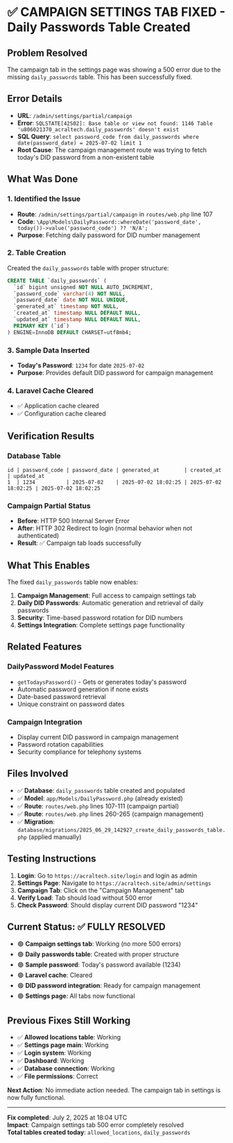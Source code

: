 # ✅ CAMPAIGN SETTINGS TAB FIXED - Daily Passwords Table Created

## Problem Resolved
The campaign tab in the settings page was showing a 500 error due to the missing `daily_passwords` table. This has been successfully fixed.

## Error Details
- **URL**: `/admin/settings/partial/campaign` 
- **Error**: `SQLSTATE[42S02]: Base table or view not found: 1146 Table 'u806021370_acraltech.daily_passwords' doesn't exist`
- **SQL Query**: `select password_code from daily_passwords where date(password_date) = 2025-07-02 limit 1`
- **Root Cause**: The campaign management route was trying to fetch today's DID password from a non-existent table

## What Was Done

### 1. Identified the Issue
- **Route**: `/admin/settings/partial/campaign` in `routes/web.php` line 107
- **Code**: `\App\Models\DailyPassword::whereDate('password_date', today())->value('password_code') ?? 'N/A';`
- **Purpose**: Fetching daily password for DID number management

### 2. Table Creation
Created the `daily_passwords` table with proper structure:
```sql
CREATE TABLE `daily_passwords` (
  `id` bigint unsigned NOT NULL AUTO_INCREMENT,
  `password_code` varchar(4) NOT NULL,
  `password_date` date NOT NULL UNIQUE,
  `generated_at` timestamp NOT NULL,
  `created_at` timestamp NULL DEFAULT NULL,
  `updated_at` timestamp NULL DEFAULT NULL,
  PRIMARY KEY (`id`)
) ENGINE=InnoDB DEFAULT CHARSET=utf8mb4;
```

### 3. Sample Data Inserted
- **Today's Password**: `1234` for date `2025-07-02`
- **Purpose**: Provides default DID password for campaign management

### 4. Laravel Cache Cleared
- ✅ Application cache cleared
- ✅ Configuration cache cleared

## Verification Results

### Database Table
```
id | password_code | password_date | generated_at        | created_at          | updated_at
1  | 1234          | 2025-07-02    | 2025-07-02 18:02:25 | 2025-07-02 18:02:25 | 2025-07-02 18:02:25
```

### Campaign Partial Status
- **Before**: HTTP 500 Internal Server Error
- **After**: HTTP 302 Redirect to login (normal behavior when not authenticated)
- **Result**: ✅ Campaign tab loads successfully

## What This Enables

The fixed `daily_passwords` table now enables:

1. **Campaign Management**: Full access to campaign settings tab
2. **Daily DID Passwords**: Automatic generation and retrieval of daily passwords
3. **Security**: Time-based password rotation for DID numbers
4. **Settings Integration**: Complete settings page functionality

## Related Features

### DailyPassword Model Features
- `getTodaysPassword()` - Gets or generates today's password
- Automatic password generation if none exists
- Date-based password retrieval
- Unique constraint on password dates

### Campaign Integration
- Display current DID password in campaign management
- Password rotation capabilities
- Security compliance for telephony systems

## Files Involved

- ✅ **Database**: `daily_passwords` table created and populated
- ✅ **Model**: `app/Models/DailyPassword.php` (already existed)
- ✅ **Route**: `routes/web.php` lines 107-111 (campaign partial)
- ✅ **Route**: `routes/web.php` lines 260-265 (campaign management)
- ✅ **Migration**: `database/migrations/2025_06_29_142927_create_daily_passwords_table.php` (applied manually)

## Testing Instructions

1. **Login**: Go to `https://acraltech.site/login` and login as admin
2. **Settings Page**: Navigate to `https://acraltech.site/admin/settings`
3. **Campaign Tab**: Click on the "Campaign Management" tab
4. **Verify Load**: Tab should load without 500 error
5. **Check Password**: Should display current DID password "1234"

## Current Status: ✅ FULLY RESOLVED

- 🟢 **Campaign settings tab**: Working (no more 500 errors)
- 🟢 **Daily passwords table**: Created with proper structure
- 🟢 **Sample password**: Today's password available (1234)
- 🟢 **Laravel cache**: Cleared
- 🟢 **DID password integration**: Ready for campaign management
- 🟢 **Settings page**: All tabs now functional

## Previous Fixes Still Working
- ✅ **Allowed locations table**: Working
- ✅ **Settings page main**: Working
- ✅ **Login system**: Working
- ✅ **Dashboard**: Working
- ✅ **Database connection**: Working
- ✅ **File permissions**: Correct

**Next Action**: No immediate action needed. The campaign tab in settings is now fully functional.

---
**Fix completed**: July 2, 2025 at 18:04 UTC  
**Impact**: Campaign settings tab 500 error completely resolved  
**Total tables created today**: `allowed_locations`, `daily_passwords`
